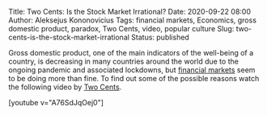 Title: Two Cents: Is the Stock Market Irrational? 
Date: 2020-09-22 08:00
Author: Aleksejus Kononovicius
Tags: financial markets, Economics, gross domestic product, paradox, Two Cents, video, popular culture
Slug: two-cents-is-the-stock-market-irrational
Status: published

Gross domestic product, one of the main indicators of the well-being of a
country, is decreasing in many countries around the world due to the ongoing
pandemic and associated lockdowns, but
[financial markets](/tag/financial-markets/) seem to be doing more than fine.
To find out some of the possible reasons watch the following video by
[Two Cents](https://www.youtube.com/channel/UCL8w_A8p8P1HWI3k6PR5Z6w).

[youtube v="A76SdJqOej0"]
